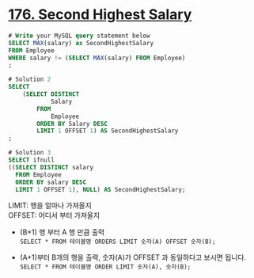 # [176. Second Highest Salary](https://leetcode.com/problems/second-highest-salary/)

```sql
# Write your MySQL query statement below
SELECT MAX(salary) as SecondHighestSalary 
FROM Employee
WHERE salary != (SELECT MAX(salary) FROM Employee)
;

# Solution 2
SELECT
    (SELECT DISTINCT
            Salary
        FROM
            Employee
        ORDER BY Salary DESC
        LIMIT 1 OFFSET 1) AS SecondHighestSalary
;

# Solution 3
SELECT ifnull 
((SELECT DISTINCT salary 
  FROM Employee 
  ORDER BY salary DESC 
  LIMIT 1 OFFSET 1), NULL) AS SecondHighestSalary;
```
LIMIT: 행을 얼마나 가져올지  
OFFSET: 어디서 부터 가져올지  
- (B+1) 행 부터 A 행 만큼 출력  
`SELECT * FROM 테이블명 ORDERS LIMIT 숫자(A) OFFSET 숫자(B);`  

- (A+1)부터 B개의 행을 출력, 숫자(A)가 OFFSET 과 동일하다고 보시면 됩니다.  
`SELECT * FROM 테이블명 ORDER LIMIT 숫자(A), 숫자(B);`  


